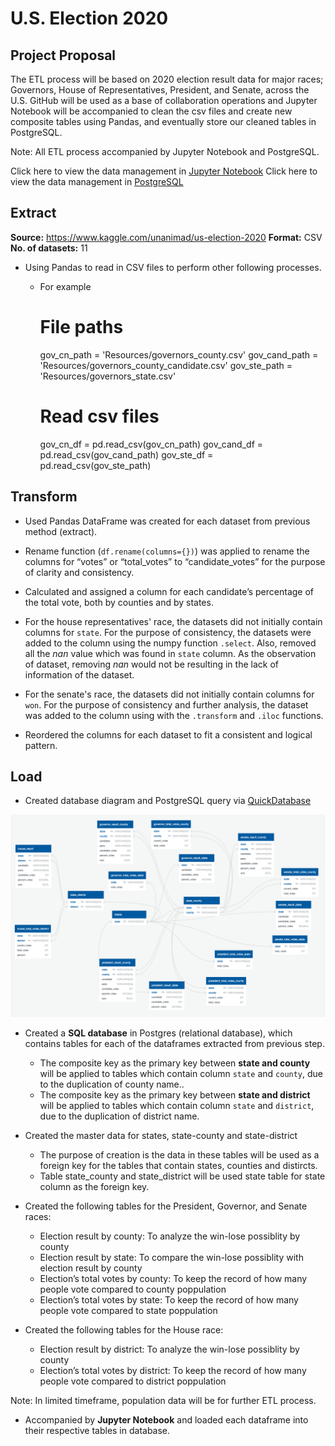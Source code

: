 # U.S. Election 2020 

## Project Proposal

The ETL process will be based on 2020 election result data for major races; Governors, House of Representatives, President, and Senate, across the U.S. GitHub will be used as a base of collaboration operations and Jupyter Notebook will be accompanied to clean the csv files and create new composite tables using Pandas, and eventually store our cleaned tables in PostgreSQL.

Note: All ETL process accompanied by Jupyter Notebook and PostgreSQL. 

Click here to view the data management in [Jupyter Notebook](https://nbviewer.jupyter.org/github/LeeProut/ETL-project/blob/main/election2020.ipynb)
Click here to view the data management in [PostgreSQL](schemas.sql)

## Extract

**Source:** https://www.kaggle.com/unanimad/us-election-2020
**Format:** CSV
**No. of datasets:** 11 

- Using Pandas to read in CSV files to perform other following processes.

    * For example

        # File paths
        gov_cn_path = 'Resources/governors_county.csv'
        gov_cand_path = 'Resources/governors_county_candidate.csv'
        gov_ste_path = 'Resources/governors_state.csv'
        
        # Read csv files
        gov_cn_df = pd.read_csv(gov_cn_path)
        gov_cand_df = pd.read_csv(gov_cand_path)
        gov_ste_df = pd.read_csv(gov_ste_path)
        

## Transform

- Used Pandas DataFrame was created for each dataset from previous method (extract).

- Rename function (`df.rename(columns={})`) was applied to rename the columns for “votes” or “total_votes” to “candidate_votes” for the purpose of clarity and consistency.

- Calculated and assigned a column for each candidate’s percentage of the total vote, both by counties and by states. 

- For the house representatives' race, the datasets did not initially contain columns for `state`. For the purpose of consistency, the datasets were added to the column using the numpy function `.select`. Also, removed all the *nan* value which was found in `state` column. As the observation of dataset, removing *nan* would not be resulting in the lack of information of the dataset.

- For the senate's race, the datasets did not initially contain columns for `won`. For the purpose of consistency and further analysis, the dataset was added to the column using with the `.transform` and `.iloc` functions. 

- Reordered the columns for each dataset to fit a consistent and logical pattern. 

## Load

- Created database diagram and PostgreSQL query via [QuickDatabase](https://app.quickdatabasediagrams.com/#/d/Vj5DcU)

<p align="center">
  <img src="Images/QuickDBD-election_dbd.png">
</p>

- Created a **SQL database** in Postgres (relational database), which contains tables for each of the dataframes extracted from previous step.

    * The composite key as the primary key between **state and county** will be applied to tables which contain column `state` and `county`, due to the duplication of county name..
    * The composite key as the primary key between **state and district** will be applied to tables which contain column `state` and `district`, due to the duplication of district name.

- Created the master data for states, state-county and state-district

    * The purpose of creation is the data in these tables will be used as a foreign key for the tables that contain states, counties and distircts.
    * Table state_county and state_district will be used state table for state column as the foreign key.
    
- Created the following tables for the President, Governor, and Senate races: 

    * Election result by county: To analyze the win-lose possiblity by county
    * Election result by state: To compare the win-lose possiblity with election result by county
    * Election’s total votes by county: To keep the record of how many people vote compared to county poppulation 
    * Election’s total votes by state: To keep the record of how many people vote compared to state poppulation

- Created the following tables for the House race: 

    * Election result by district: To analyze the win-lose possiblity by county
    * Election’s total votes by district: To keep the record of how many people vote compared to district poppulation

Note: In limited timeframe, population data will be for further ETL process. 

- Accompanied by **Jupyter Notebook** and loaded each dataframe into their respective tables in database.


